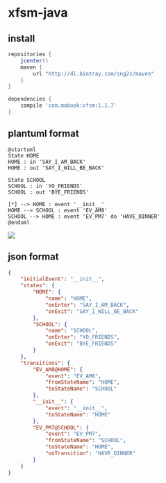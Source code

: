 # xfsm-java

## install

```gradle
repositories {
    jcenter()
    maven {
        url "http://dl.bintray.com/sng2c/maven"
    }
}

dependencies {
    compile 'com.mabook:xfsm:1.1.7'
}
```

## plantuml format

```plantuml
@startuml
State HOME
HOME : in 'SAY_I_AM_BACK'
HOME : out 'SAY_I_WILL_BE_BACK'

State SCHOOL
SCHOOL : in 'YO_FRIENDS'
SCHOOL : out 'BYE_FRIENDS'

[*] --> HOME : event '__init__'
HOME --> SCHOOL : event 'EV_AM8'
SCHOOL --> HOME : event 'EV_PM7' do 'HAVE_DINNER'
@enduml
```

<img src="http://www.plantuml.com/plantuml/img/PP2n2eCm48RtFCLjWO9pIuTYr9I4gYa6B5BA8PX1Q2EqiS_Vs4OTkjmDtyztFnU_NFjqu-DEj6kT0Q4AJgO1U-WjKCqQbCWAJ5XweZCPHZUZYynpJ7ZWmQ9JeLHEVYkO6eN7Il8oqtG5Nr7Iy1MHw-O6KNI0SCgyZVKPnDxs3Z5Kc0AB94HuxNlk5lc_mmVEnPP2Dm0LhEQOoRBa5IMniPr_mGS0">

## json format

```json
{
    "initialEvent": "__init__",
    "states": {
        "HOME": {
            "name": "HOME",
            "onEnter": "SAY_I_AM_BACK",
            "onExit": "SAY_I_WILL_BE_BACK"
        },
        "SCHOOL": {
            "name": "SCHOOL",
            "onEnter": "YO_FRIENDS",
            "onExit": "BYE_FRIENDS"
        }
    },
    "transitions": {
        "EV_AM8@HOME": {
            "event": "EV_AM8",
            "fromStateName": "HOME",
            "toStateName": "SCHOOL"
        },
        "__init__": {
            "event": "__init__",
            "toStateName": "HOME"
        },
        "EV_PM7@SCHOOL": {
            "event": "EV_PM7",
            "fromStateName": "SCHOOL",
            "toStateName": "HOME",
            "onTransition": "HAVE_DINNER"
        }
    }
}
```

